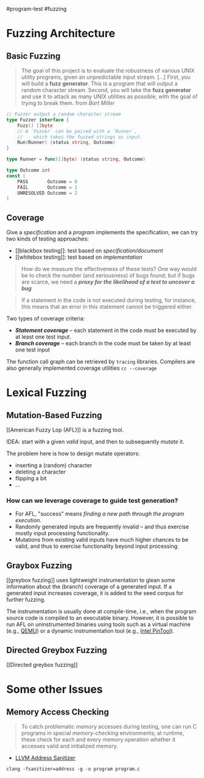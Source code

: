 #program-test  #fuzzing
# Fuzzing Architecture

## Basic Fuzzing
> The goal of this project is to evaluate the robustness of various UNIX utility programs, given an unpredictable input stream. [...] 
> First, you will build a **fuzz generator**. This is a program that will output a random character stream. 
> Second, you will take the **fuzz generator** and use it to attack as many UNIX utilities as possible, with the goal of trying to break them.
> from _Bart Miller_

```go
// Fuzzer output a random character stream
type Fuzzer interface {
	Fuzz() []byte
	// A `Fuzzer` can be paired with a `Runner`,
	//    which takes the fuzzed strings as input.
	Run(Runner) (status string, Outcome)
}

type Runner = func([]byte) (status string, Outcome) 

type Outcome int
const (
	PASS       Outcome = 0
	FAIL       Outcome = 1
	UNRESOLVED Outcome = 2
)
```

## Coverage



Give a *specification* and a *program* implements the specification, we can try two kinds of testing approaches:
- [[blackbox testing]]: test based on *specification/document*
- [[whitebox testing]]: test based on *implementation*

>How do we measure the effectiveness of these tests? One way would be to check the number (and seriousness) of bugs found; but if bugs are scarce, we need a _**proxy for the likelihood of a test to uncover a bug**_

>If a statement in the code is not executed during testing, for instance, this means that an error in this statement cannot be triggered either.

Two types of coverage criteria:
 -  _**Statement coverage**_ – each statement in the code must be executed by at least one test input.
 -  _**Branch coverage**_ – each branch in the code must be taken by at least one test input

The function call graph can be retrieved by `tracing` libraries.
Compilers are also generally implemented coverage utilities `cc --coverage`


# Lexical Fuzzing

## Mutation-Based Fuzzing

[[American Fuzzy Lop (AFL)]] is a fuzzing tool.

IDEA: start with a given _valid_ input, and then to subsequently _mutate_ it.

The problem here is how to design mutate operators:
- inserting a (random) character
- deleting a character
- flipping a bit
- ... 


### How can we leverage coverage to guide test generation?
-   For AFL, "success" means _finding a new path through the program execution_.
-   Randomly generated inputs are frequently invalid – and thus exercise mostly input processing functionality.
-   Mutations from existing valid inputs have much higher chances to be valid, and thus to exercise functionality beyond input processing.

## Graybox Fuzzing

[[greybox fuzzing]] uses lightweight instrumentation to glean some information about the (branch) coverage of a generated input. If a generated input increases coverage, it is added to the seed corpus for further fuzzing. 

The instrumentation is usually done at compile-time, i.e., when the program source code is compiled to an executable binary. However, it is possible to run AFL on uninstrumented binaries using tools such as a virtual machine (e.g., [QEMU](https://github.com/mirrorer/afl/blob/master/qemu_mode)) or a dynamic instrumentation tool (e.g., [Intel PinTool](https://github.com/vanhauser-thc/afl-pin)).

## Directed Greybox Fuzzing
[[Directed greybox fuzzing]]

# Some other Issues
## Memory Access Checking
>To catch problematic memory accesses during testing, one can run C programs in special _memory-checking_ environments; at runtime, these check for each and every memory operation whether it accesses valid and initialized memory.
- [LLVM Address Sanitizer](https://clang.llvm.org/docs/AddressSanitizer.html)
```
clang -fsanitizer=address -g -o program program.c
```
